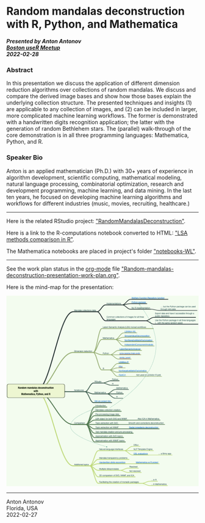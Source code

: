 # Random mandalas deconstruction with R, Python, and Mathematica

***Presented by Anton Antonov***   
***[Boston useR Meetup](https://www.meetup.com/Boston-useR/events/284045968/)***   
***2022-02-28***

### Abstract 

In this presentation we discuss the application of different dimension reduction algorithms over collections of random mandalas.
We discuss and compare the derived image bases and show how those bases explain the underlying collection structure.
The presented techniques and insights (1) are applicable to any collection of images, and (2) can be included in larger,
more complicated machine learning workflows. The former is demonstrated with a handwritten digits recognition application;
the latter with the generation of random Bethlehem stars. The (parallel) walk-through of the core demonstration is in
all three programming languages: Mathematica, Python, and R.

### Speaker Bio 

Anton is an applied mathematician (Ph.D.) with 30+ years of experience in algorithm development,
scientific computing, mathematical modeling, natural language processing, combinatorial optimization, research and development programming,
machine learning, and data mining. In the last ten years, he focused on developing machine learning algorithms and workflows for
different industries (music, movies, recruiting, healthcare.)

-------

Here is the related RStudio project: ["RandomMandalasDeconstruction"](./RandomMandalasDeconstruction).

Here is a link to the R-computations notebook converted to HTML: 
["LSA methods comparison in R"](https://htmlpreview.github.io/?https://raw.githubusercontent.com/antononcube/SimplifiedMachineLearningWorkflows-book/master/Presentations/Greater-Boston-useR-Group-Meetup-2022/RandomMandalasDeconstruction/notebooks/LSA-methods-comparison-R.nb.html).

The Mathematica notebooks are placed in project's folder 
["notebooks-WL"](./RandomMandalasDeconstruction/notebooks-WL).

-------

See the work plan status in the [org-mode](https://orgmode.org) file 
["Random-mandalas-deconstruction-presentation-work-plan.org"](./org/Random-mandalas-deconstruction-presentation-work-plan.org).

Here is the mind-map for the presentation:

[![](./org/Random-mandalas-deconstruction-presentation-mind-map.png)](./org/Random-mandalas-deconstruction-presentation-mind-map.pdf)


-------
Anton Antonov    
Florida, USA    
2022-02-27